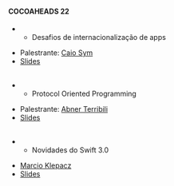 #### COCOAHEADS 22
 * - Desafios de internacionalização de apps
  + Palestrante: [Caio Sym]()  
  + [Slides]()
  <br/> <br/>

 * - Protocol Oriented Programming 
  + Palestrante: [Abner Terribili]() 
  + [Slides]()
 <br/> <br/> 

 * - Novidades do Swift 3.0 
  + [Marcio Klepacz]() 
  + [Slides]()
 <br/> <br/>
